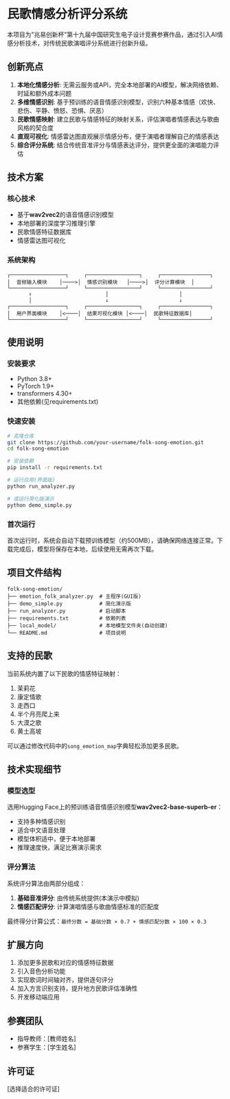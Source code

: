 # 民歌情感分析评分系统

本项目为"兆易创新杯"第十九届中国研究生电子设计竞赛参赛作品，通过引入AI情感分析技术，对传统民歌演唱评分系统进行创新升级。

## 创新亮点

1. **本地化情感分析**: 无需云服务或API，完全本地部署的AI模型，解决网络依赖、时延和额外成本问题
2. **多维情感识别**: 基于预训练的语音情感识别模型，识别六种基本情感（欢快、悲伤、平静、愤怒、恐惧、厌恶）
3. **民歌情感映射**: 建立民歌与情感特征的映射关系，评估演唱者情感表达与歌曲风格的契合度
4. **直观可视化**: 情感雷达图直观展示情感分布，便于演唱者理解自己的情感表达
5. **综合评分系统**: 结合传统音准评分与情感表达评分，提供更全面的演唱能力评估

## 技术方案

### 核心技术

- 基于**wav2vec2**的语音情感识别模型
- 本地部署的深度学习推理引擎
- 民歌情感特征数据库
- 情感雷达图可视化

### 系统架构

```
┌──────────────────┐     ┌─────────────────┐     ┌────────────────┐
│  音频输入模块    │────>│  情感识别模块   │────>│  评分计算模块  │
└──────────────────┘     └─────────────────┘     └────────────────┘
       ↑                        │                       │
       │                        ↓                       ↓
┌──────────────────┐     ┌─────────────────┐     ┌────────────────┐
│  用户界面模块    │<────│  结果可视化模块 │<────│  民歌特征数据库│
└──────────────────┘     └─────────────────┘     └────────────────┘
```

## 使用说明

### 安装要求

- Python 3.8+
- PyTorch 1.9+
- transformers 4.30+
- 其他依赖(见requirements.txt)

### 快速安装

```bash
# 克隆仓库
git clone https://github.com/your-username/folk-song-emotion.git
cd folk-song-emotion

# 安装依赖
pip install -r requirements.txt

# 运行应用(界面版)
python run_analyzer.py

# 或运行简化版演示
python demo_simple.py
```

### 首次运行

首次运行时，系统会自动下载预训练模型（约500MB），请确保网络连接正常。下载完成后，模型将保存在本地，后续使用无需再次下载。

## 项目文件结构

```
folk-song-emotion/
├── emotion_folk_analyzer.py  # 主程序(GUI版)
├── demo_simple.py            # 简化演示版
├── run_analyzer.py           # 启动脚本
├── requirements.txt          # 依赖列表
├── local_model/              # 本地模型文件夹(自动创建)
└── README.md                 # 项目说明
```

## 支持的民歌

当前系统内置了以下民歌的情感特征映射：

1. 茉莉花
2. 康定情歌
3. 走西口
4. 半个月亮爬上来
5. 大漠之歌
6. 黄土高坡

可以通过修改代码中的`song_emotion_map`字典轻松添加更多民歌。

## 技术实现细节

### 模型选型

选用Hugging Face上的预训练语音情感识别模型**wav2vec2-base-superb-er**：
- 支持多种情感识别
- 适合中文语音处理
- 模型体积适中，便于本地部署
- 推理速度快，满足比赛演示需求

### 评分算法

系统评分算法由两部分组成：
1. **基础音准评分**: 由传统系统提供(本演示中模拟)
2. **情感匹配评分**: 计算演唱情感与歌曲情感标准的匹配度

最终得分计算公式：`最终分数 = 基础分数 × 0.7 + 情感匹配分数 × 100 × 0.3`

## 扩展方向

1. 添加更多民歌和对应的情感特征数据
2. 引入音色分析功能
3. 实现歌词时间轴对齐，提供逐句评分
4. 加入方言识别支持，提升地方民歌评估准确性
5. 开发移动端应用

## 参赛团队

- 指导教师：[教师姓名]
- 参赛学生：[学生姓名]

## 许可证

[选择适合的许可证]